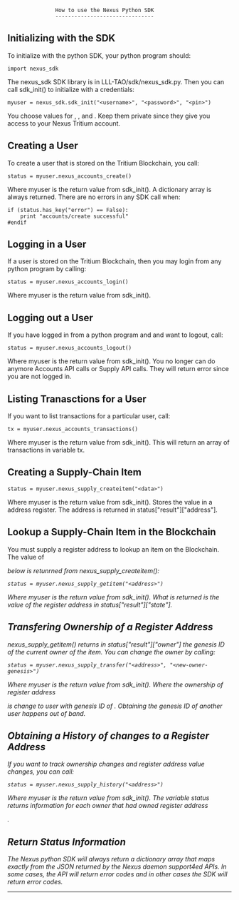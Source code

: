 
                   How to use the Nexus Python SDK
                   -------------------------------

Initializing with the SDK
-------------------------

To initialize with the python SDK, your python program should:

    import nexus_sdk

The nexus_sdk SDK library is in LLL-TAO/sdk/nexus_sdk.py. Then you can call
sdk_init() to initialize with a credentials:

    myuser = nexus_sdk.sdk_init("<username>", "<password>", "<pin>")

You choose values for <username>, <password>, and <pin>. Keep them private
since they give you access to your Nexus Tritium account.    
            
Creating a User
---------------

To create a user that is stored on the Tritium Blockchain, you call:

    status = myuser.nexus_accounts_create()

Where myuser is the return value from sdk_init(). A dictionary array is always
returned. There are no errors in any SDK call when:

    if (status.has_key("error") == False):
        print "accounts/create successful"
    #endif               

Logging in a User
-----------------

If a user is stored on the Tritium Blockchain, then you may login from any
python program by calling:

    status = myuser.nexus_accounts_login()

Where myuser is the return value from sdk_init().    

Logging out a User
------------------

If you have logged in from a python program and and want to logout, call:
    
    status = myuser.nexus_accounts_logout()

Where myuser is the return value from sdk_init(). You no longer can do
anymore Accounts API calls or Supply API calls. They will return error since
you are not logged in.        

Listing Tranasctions for a User
-------------------------------                    

If you want to list transactions for a particular user, call:
    
    tx = myuser.nexus_accounts_transactions()

Where myuser is the return value from sdk_init(). This will return an array
of transactions in variable tx.

Creating a Supply-Chain Item
----------------------------

    status = myuser.nexus_supply_createitem("<data>")

Where myuser is the return value from sdk_init(). Stores the value <data> in
a address register. The address is returned in status["result"]["address"].

Lookup a Supply-Chain Item in the Blockchain
--------------------------------------------

You must supply a register address to lookup an item on the Blockchain. The
value of <address> below is retunrned from nexus_supply_createitem():

    status = myuser.nexus_supply_getitem("<address>")

Where myuser is the return value from sdk_init(). What is returned is the
value of the register address in status["result"]["state"].

Transfering Ownership of a Register Address
-------------------------------------------

nexus_supply_getitem() returns in status["result"]["owner"] the genesis
ID of the current owner of the item. You can change the owner by calling:

    status = myuser.nexus_supply_transfer("<address>", "<new-owner-genesis>")

Where myuser is the return value from sdk_init(). Where the ownership of
register address <address> is change to user with genesis ID of <new-owner-
genesis>. Obtaining the <new-owner-genesis> genesis ID of another user happens
out of band.

Obtaining a History of changes to a Register Address
----------------------------------------------------

If you want to track ownership changes and register address value changes,
you can call:

    status = myuser.nexus_supply_history("<address>")

Where myuser is the return value from sdk_init(). The variable status returns
information for each owner that had owned register address <address>.

Return Status Information
-------------------------

The Nexus python SDK will always return a dictionary array that maps exactly
from the JSON returned by the Nexus daemon support4ed APIs. In some cases,
the API will return error codes and in other cases the SDK will return error
codes.
    
-------------------------------------------------------------------------------
